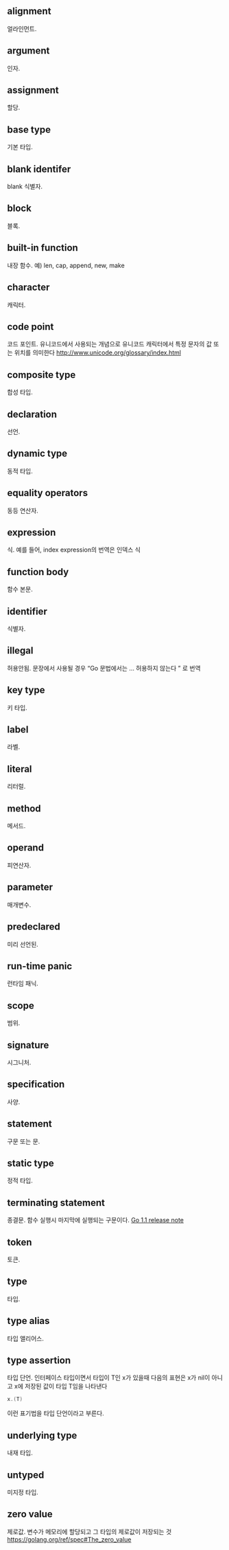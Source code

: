## alignment
얼라인먼트.

## argument
인자.

## assignment
할당.

## base type
기본 타입.

## blank identifer
blank 식별자.

## block
블록.

## built-in function
내장 함수. 예) len, cap, append, new, make

## character
캐릭터.

## code point
코드 포인트. 유니코드에서 사용되는 개념으로 유니코드 캐릭터에서 특정 문자의 값 또는 위치를 의미한다  http://www.unicode.org/glossary/index.html

## composite type
합성 타입.

## declaration
선언.

## dynamic type
동적 타입.

## equality operators
동등 연산자.

## expression
식. 예를 들어, index expression의 번역은 인덱스 식

## function body
함수 본문.

## identifier
식별자.

## illegal
허용안됨. 문장에서 사용될 경우 “Go 문법에서는 … 허용하지 않는다 ” 로 번역 

## key type
키 타입.

## label
라벨.

## literal
리터럴.

## method
메서드.

## operand
피연산자.

## parameter
매개변수.

## predeclared
미리 선언된.

## run-time panic
런타임 패닉.

## scope
범위.

## signature
시그니처.

## specification
사양.

## statement
구문 또는 문.

## static type
정적 타입.

## terminating statement
종결문. 함수 실행시 마지막에 실행되는 구문이다. [Go 1.1 release note](https://golang.org/doc/go1.1#return)

## token
토큰.

## type
타입.

## type alias
타입 앨리어스.

## type assertion
타입 단언. 인터페이스 타입이면서 타입이 T인 x가 있을때 다음의 표현은 x가 nil이 아니고 x에 저장된 값이 타입 T임을 나타낸다

```go
x.(T)
```

이런 표기법을 타입 단언이라고 부른다.

## underlying type
내재 타입.

## untyped
미지정 타입.

## zero value
제로값. 변수가 메모리에 할당되고 그 타입의 제로값이 저장되는 것  https://golang.org/ref/spec#The_zero_value
